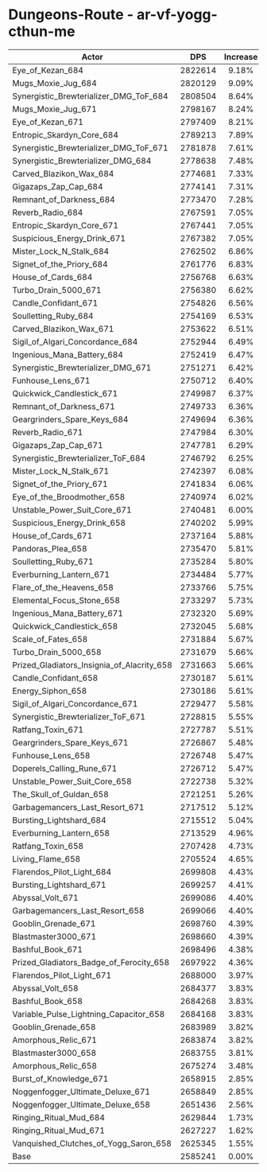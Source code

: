 # Dungeons-Route - ar-vf-yogg-cthun-me
| Actor | DPS | Increase |
|---|:---:|:---:|
|Eye_of_Kezan_684|2822614|9.18%|
|Mugs_Moxie_Jug_684|2820129|9.09%|
|Synergistic_Brewterializer_DMG_ToF_684|2808504|8.64%|
|Mugs_Moxie_Jug_671|2798167|8.24%|
|Eye_of_Kezan_671|2797409|8.21%|
|Entropic_Skardyn_Core_684|2789213|7.89%|
|Synergistic_Brewterializer_DMG_ToF_671|2781878|7.61%|
|Synergistic_Brewterializer_DMG_684|2778638|7.48%|
|Carved_Blazikon_Wax_684|2774681|7.33%|
|Gigazaps_Zap_Cap_684|2774141|7.31%|
|Remnant_of_Darkness_684|2773470|7.28%|
|Reverb_Radio_684|2767591|7.05%|
|Entropic_Skardyn_Core_671|2767441|7.05%|
|Suspicious_Energy_Drink_671|2767382|7.05%|
|Mister_Lock_N_Stalk_684|2762502|6.86%|
|Signet_of_the_Priory_684|2761776|6.83%|
|House_of_Cards_684|2756768|6.63%|
|Turbo_Drain_5000_671|2756380|6.62%|
|Candle_Confidant_671|2754826|6.56%|
|Soulletting_Ruby_684|2754169|6.53%|
|Carved_Blazikon_Wax_671|2753622|6.51%|
|Sigil_of_Algari_Concordance_684|2752944|6.49%|
|Ingenious_Mana_Battery_684|2752419|6.47%|
|Synergistic_Brewterializer_DMG_671|2751271|6.42%|
|Funhouse_Lens_671|2750712|6.40%|
|Quickwick_Candlestick_671|2749987|6.37%|
|Remnant_of_Darkness_671|2749733|6.36%|
|Geargrinders_Spare_Keys_684|2749694|6.36%|
|Reverb_Radio_671|2747984|6.30%|
|Gigazaps_Zap_Cap_671|2747781|6.29%|
|Synergistic_Brewterializer_ToF_684|2746792|6.25%|
|Mister_Lock_N_Stalk_671|2742397|6.08%|
|Signet_of_the_Priory_671|2741834|6.06%|
|Eye_of_the_Broodmother_658|2740974|6.02%|
|Unstable_Power_Suit_Core_671|2740481|6.00%|
|Suspicious_Energy_Drink_658|2740202|5.99%|
|House_of_Cards_671|2737164|5.88%|
|Pandoras_Plea_658|2735470|5.81%|
|Soulletting_Ruby_671|2735284|5.80%|
|Everburning_Lantern_671|2734484|5.77%|
|Flare_of_the_Heavens_658|2733766|5.75%|
|Elemental_Focus_Stone_658|2733297|5.73%|
|Ingenious_Mana_Battery_671|2732320|5.69%|
|Quickwick_Candlestick_658|2732045|5.68%|
|Scale_of_Fates_658|2731884|5.67%|
|Turbo_Drain_5000_658|2731679|5.66%|
|Prized_Gladiators_Insignia_of_Alacrity_658|2731663|5.66%|
|Candle_Confidant_658|2730187|5.61%|
|Energy_Siphon_658|2730186|5.61%|
|Sigil_of_Algari_Concordance_671|2729477|5.58%|
|Synergistic_Brewterializer_ToF_671|2728815|5.55%|
|Ratfang_Toxin_671|2727787|5.51%|
|Geargrinders_Spare_Keys_671|2726867|5.48%|
|Funhouse_Lens_658|2726748|5.47%|
|Doperels_Calling_Rune_671|2726712|5.47%|
|Unstable_Power_Suit_Core_658|2722738|5.32%|
|The_Skull_of_Guldan_658|2721251|5.26%|
|Garbagemancers_Last_Resort_671|2717512|5.12%|
|Bursting_Lightshard_684|2715512|5.04%|
|Everburning_Lantern_658|2713529|4.96%|
|Ratfang_Toxin_658|2707428|4.73%|
|Living_Flame_658|2705524|4.65%|
|Flarendos_Pilot_Light_684|2699808|4.43%|
|Bursting_Lightshard_671|2699257|4.41%|
|Abyssal_Volt_671|2699086|4.40%|
|Garbagemancers_Last_Resort_658|2699066|4.40%|
|Gooblin_Grenade_671|2698760|4.39%|
|Blastmaster3000_671|2698660|4.39%|
|Bashful_Book_671|2698496|4.38%|
|Prized_Gladiators_Badge_of_Ferocity_658|2697922|4.36%|
|Flarendos_Pilot_Light_671|2688000|3.97%|
|Abyssal_Volt_658|2684377|3.83%|
|Bashful_Book_658|2684268|3.83%|
|Variable_Pulse_Lightning_Capacitor_658|2684168|3.83%|
|Gooblin_Grenade_658|2683989|3.82%|
|Amorphous_Relic_671|2683874|3.82%|
|Blastmaster3000_658|2683755|3.81%|
|Amorphous_Relic_658|2675274|3.48%|
|Burst_of_Knowledge_671|2658915|2.85%|
|Noggenfogger_Ultimate_Deluxe_671|2658849|2.85%|
|Noggenfogger_Ultimate_Deluxe_658|2651436|2.56%|
|Ringing_Ritual_Mud_684|2629844|1.73%|
|Ringing_Ritual_Mud_671|2627227|1.62%|
|Vanquished_Clutches_of_Yogg_Saron_658|2625345|1.55%|
|Base|2585241|0.00%|
